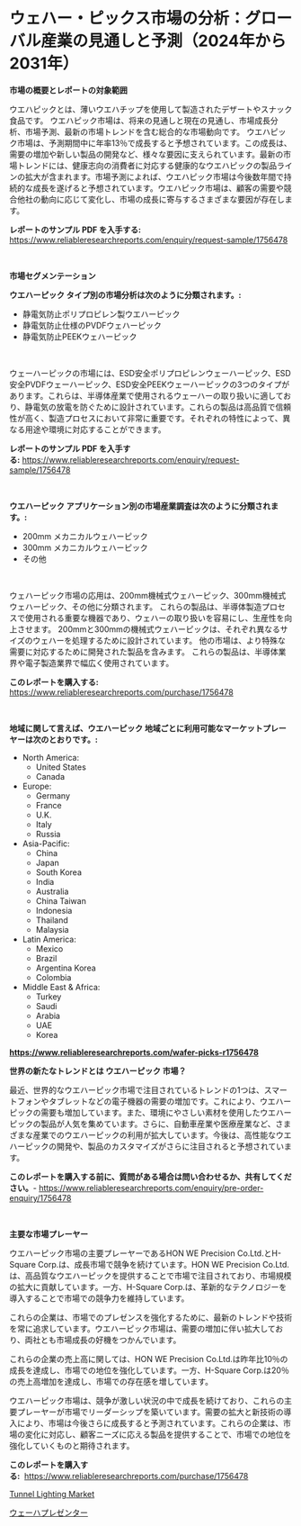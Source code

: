 <p><h1>ウェハー・ピックス市場の分析：グローバル産業の見通しと予測（2024年から2031年）</h1></p><p><strong>市場の概要とレポートの対象範囲</strong></p>
<p><p>ウエハピックとは、薄いウエハチップを使用して製造されたデザートやスナック食品です。 ウエハピック市場は、将来の見通しと現在の見通し、市場成長分析、市場予測、最新の市場トレンドを含む総合的な市場動向です。 ウエハピック市場は、予測期間中に年率13％で成長すると予想されています。この成長は、需要の増加や新しい製品の開発など、様々な要因に支えられています。最新の市場トレンドには、健康志向の消費者に対応する健康的なウエハピックの製品ラインの拡大が含まれます。市場予測によれば、ウエハピック市場は今後数年間で持続的な成長を遂げると予想されています。ウエハピック市場は、顧客の需要や競合他社の動向に応じて変化し、市場の成長に寄与するさまざまな要因が存在します。</p></p>
<p><strong>レポートのサンプル PDF を入手する:</strong> <a href="https://www.reliableresearchreports.com/enquiry/request-sample/1756478">https://www.reliableresearchreports.com/enquiry/request-sample/1756478</a></p>
<p>&nbsp;</p>
<p><strong>市場セグメンテーション</strong></p>
<p><strong>ウエハーピック タイプ別の市場分析は次のように分類されます。:</strong></p>
<p><ul><li>静電気防止ポリプロピレン製ウエハーピック</li><li>静電気防止仕様のPVDFウェハーピック</li><li>静電気防止PEEKウェハーピック</li></ul></p>
<p>&nbsp;</p>
<p><p>ウェーハーピックの市場には、ESD安全ポリプロピレンウェーハーピック、ESD安全PVDFウェーハーピック、ESD安全PEEKウェーハーピックの3つのタイプがあります。これらは、半導体産業で使用されるウェーハーの取り扱いに適しており、静電気の放電を防ぐために設計されています。これらの製品は高品質で信頼性が高く、製造プロセスにおいて非常に重要です。それぞれの特性によって、異なる用途や環境に対応することができます。</p></p>
<p><strong>レポートのサンプル PDF を入手する:</strong>&nbsp;<a href="https://www.reliableresearchreports.com/enquiry/request-sample/1756478">https://www.reliableresearchreports.com/enquiry/request-sample/1756478</a></p>
<p>&nbsp;</p>
<p><strong> ウエハーピック アプリケーション別の市場産業調査は次のように分類されます。:</strong></p>
<p><ul><li>200mm メカニカルウェハーピック</li><li>300mm メカニカルウェハーピック</li><li>その他</li></ul></p>
<p>&nbsp;</p>
<p><p>ウェハーピック市場の応用は、200mm機械式ウェハーピック、300mm機械式ウェハーピック、その他に分類されます。 これらの製品は、半導体製造プロセスで使用される重要な機器であり、ウェハーの取り扱いを容易にし、生産性を向上させます。 200mmと300mmの機械式ウェハーピックは、それぞれ異なるサイズのウェハーを処理するために設計されています。 他の市場は、より特殊な需要に対応するために開発された製品を含みます。 これらの製品は、半導体業界や電子製造業界で幅広く使用されています。</p></p>
<p><strong>このレポートを購入する:</strong>&nbsp; <a href="https://www.reliableresearchreports.com/purchase/1756478">https://www.reliableresearchreports.com/purchase/1756478</a></p>
<p>&nbsp;</p>
<p><strong>地域に関して言えば、ウエハーピック 地域ごとに利用可能なマーケットプレーヤーは次のとおりです。:</strong></p>
<p><ul>
    <li>
        North America:
        <ul>
            <li>United States</li>
            <li>Canada</li>
        </ul>
    </li>
    <li>
        Europe:
        <ul>
            <li>Germany</li>
            <li>France</li>
            <li>U.K.</li>
            <li>Italy</li>
            <li>Russia</li>
        </ul>
    </li>
    <li>
        Asia-Pacific:
        <ul>
            <li>China</li>
            <li>Japan</li>
            <li>South Korea</li>
            <li>India</li>
            <li>Australia</li>
            <li>China Taiwan</li>
            <li>Indonesia</li>
            <li>Thailand</li>
            <li>Malaysia</li>
        </ul>
    </li>
    <li>
        Latin America:
        <ul>
            <li>Mexico</li>
            <li>Brazil</li>
            <li>Argentina Korea</li>
            <li>Colombia</li>
        </ul>
    </li>
    <li>
        Middle East & Africa:
        <ul>
            <li>Turkey</li>
            <li>Saudi</li>
            <li>Arabia</li>
            <li>UAE</li>
            <li>Korea</li>
        </ul>
    </li>
    </ul></p>
<p><strong><a href="https://www.reliableresearchreports.com/wafer-picks-r1756478">https://www.reliableresearchreports.com/wafer-picks-r1756478</a></strong>&nbsp;</p>
<p><strong>世界の新たなトレンドとは ウエハーピック 市場？</strong></p>
<p><p>最近、世界的なウエハーピック市場で注目されているトレンドの1つは、スマートフォンやタブレットなどの電子機器の需要の増加です。これにより、ウエハーピックの需要も増加しています。また、環境にやさしい素材を使用したウエハーピックの製品が人気を集めています。さらに、自動車産業や医療産業など、さまざまな産業でのウエハーピックの利用が拡大しています。今後は、高性能なウエハーピックの開発や、製品のカスタマイズがさらに注目されると予想されています。</p></p>
<p><strong>このレポートを購入する前に、質問がある場合は問い合わせるか、共有してください。</strong>- <a href="https://www.reliableresearchreports.com/enquiry/pre-order-enquiry/1756478">https://www.reliableresearchreports.com/enquiry/pre-order-enquiry/1756478</a></p>
<p>&nbsp;</p>
<p><strong>主要な市場プレーヤー</strong></p>
<p><p>ウエハーピック市場の主要プレーヤーであるHON WE Precision Co.Ltd.とH-Square Corp.は、成長市場で競争を続けています。HON WE Precision Co.Ltd.は、高品質なウエハーピックを提供することで市場で注目されており、市場規模の拡大に貢献しています。一方、H-Square Corp.は、革新的なテクノロジーを導入することで市場での競争力を維持しています。</p><p>これらの企業は、市場でのプレゼンスを強化するために、最新のトレンドや技術を常に追求しています。ウエハーピック市場は、需要の増加に伴い拡大しており、両社とも市場成長の好機をつかんでいます。</p><p>これらの企業の売上高に関しては、HON WE Precision Co.Ltd.は昨年比10％の成長を達成し、市場での地位を強化しています。一方、H-Square Corp.は20％の売上高増加を達成し、市場での存在感を増しています。</p><p>ウエハーピック市場は、競争が激しい状況の中で成長を続けており、これらの主要プレーヤーが市場でリーダーシップを築いています。需要の拡大と新技術の導入により、市場は今後さらに成長すると予測されています。これらの企業は、市場の変化に対応し、顧客ニーズに応える製品を提供することで、市場での地位を強化していくものと期待されます。</p></p>
<p><strong>このレポートを購入する:</strong>&nbsp;&nbsp;<a href="https://www.reliableresearchreports.com/purchase/1756478">https://www.reliableresearchreports.com/purchase/1756478</a></p>
<p><p><a href="https://github.com/brenzgnarento/Market-Research-Report-List-2/blob/main/tunnel-lighting-market.md">Tunnel Lighting Market</a></p><p><a href="https://github.com/Sophiaard2003/Market-Research-Report-List-1/blob/main/768832825500.md">ウェーハプレゼンター</a></p></p>